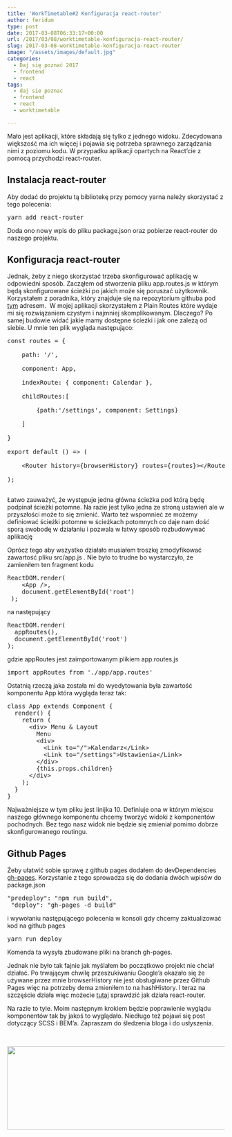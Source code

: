```yaml
---
title: 'WorkTimetable#2 Konfiguracja react-router'
author: feridum
type: post
date: 2017-03-08T06:33:17+00:00
url: /2017/03/08/worktimetable-konfiguracja-react-router/
slug: 2017-03-08-worktimetable-konfiguracja-react-router
image: "/assets/images/default.jpg"
categories:
  - Daj się poznać 2017
  - frontend
  - react
tags:
  - daj sie poznac
  - frontend
  - react
  - worktimetable

---
```

Mało jest aplikacji, które składają się tylko z jednego widoku. Zdecydowana większość ma ich więcej i pojawia się potrzeba sprawnego zarządzania nimi z poziomu kodu. W przypadku aplikacji opartych na React&#8217;cie z pomocą przychodzi react-router.



## Instalacja react-router

Aby dodać do projektu tą bibliotekę przy pomocy yarna należy skorzystać z tego polecenia:

<pre class="theme:cisco-router lang:default decode:true ">yarn add react-router</pre>

Doda ono nowy wpis do pliku package.json oraz pobierze react-router do naszego projektu.

## Konfiguracja react-router

Jednak, żeby z niego skorzystać trzeba skonfigurować aplikację w odpowiedni sposób. Zacząłem od stworzenia pliku app.routes.js w którym będą skonfigurowane ścieżki po jakich może się poruszać użytkownik. Korzystałem z poradnika, który znajduje się na repozytorium githuba pod [tym][1] adresem.  W mojej aplikacji skorzystałem z Plain Routes które wydaje mi się rozwiązaniem czystym i najmniej skomplikowanym. Dlaczego? Po samej budowie widać jakie mamy dostępne ścieżki i jak one zależą od siebie. U mnie ten plik wygląda następująco:

<pre class="lang:default decode:true ">const routes = {

    path: '/',

    component: App,

    indexRoute: { component: Calendar },

    childRoutes:[

        {path:'/settings', component: Settings}

    ]

}

export default () =&gt; (

    &lt;Router history={browserHistory} routes={routes}&gt;&lt;/Router&gt;

);

</pre>

Łatwo zauważyć, że występuje jedna główna ścieżka pod którą będę podpinał ścieżki potomne. Na razie jest tylko jedna ze stroną ustawień ale w przyszłości może to się zmienić. Warto też wspomnieć ze możemy definiować ścieżki potomne w ścieżkach potomnych co daje nam dość sporą swobodę w działaniu i pozwala w łatwy sposób rozbudowywać aplikację

Oprócz tego aby wszystko działało musiałem troszkę zmodyfikować zawartość pliku src/app.js . Nie było to trudne bo wystarczyło, że zamieniłem ten fragment kodu

<pre class="lang:default decode:true ">ReactDOM.render(
 	&lt;App /&gt;,
 	document.getElementById('root')
 );</pre>

na następujący

<pre class="lang:default decode:true">ReactDOM.render(
  appRoutes(),
  document.getElementById('root')
);</pre>

gdzie appRoutes jest zaimportowanym plikiem app.routes.js

<pre class="lang:default decode:true">import appRoutes from './app/app.routes'</pre>

Ostatnią rzeczą jaka została mi do wyedytowania była zawartość komponentu App która wygląda teraz tak:

<pre class="lang:default decode:true ">class App extends Component {
  render() {
    return (
      &lt;div&gt; Menu & Layout
        Menu
        &lt;div&gt;
          &lt;Link to="/"&gt;Kalendarz&lt;/Link&gt;
          &lt;Link to="/settings"&gt;Ustawienia&lt;/Link&gt;
        &lt;/div&gt;
        {this.props.children}
      &lt;/div&gt;
    );
  }
}</pre>

Najważniejsze w tym pliku jest linijka 10. Definiuje ona w którym miejscu naszego głównego komponentu chcemy tworzyć widoki z komponentów pochodnych. Bez tego nasz widok nie będzie się zmieniał pomimo dobrze skonfigurowanego routingu.

## Github Pages

Żeby ułatwić sobie sprawę z github pages dodałem do devDependencies [gh-pages][2]. Korzystanie z tego sprowadza się do dodania dwóch wpisów do package.json

<pre class="lang:default decode:true ">"predeploy": "npm run build",
 "deploy": "gh-pages -d build"</pre>

i wywołaniu następującego polecenia w konsoli gdy chcemy zaktualizować kod na github pages

<pre class="theme:cisco-router lang:default decode:true ">yarn run deploy</pre>

Komenda ta wysyła zbudowane pliki na branch gh-pages.
  
Jednak nie było tak fajnie jak myślałem bo początkowo projekt nie chciał działać. Po trwającym chwilę przeszukiwaniu Google&#8217;a okazało się że używane przez mnie browserHistory nie jest obsługiwane przez Github Pages więc na potrzeby dema zmieniłem to na hashHistory. I teraz na szczęście działa więc możecie [tutaj][3] sprawdzić jak działa react-router.
  
Na razie to tyle. Moim następnym krokiem będzie poprawienie wyglądu komponentów tak by jakoś to wyglądało. Niedługo też pojawi się post dotyczący SCSS i BEM&#8217;a. Zapraszam do śledzenia bloga i do usłyszenia.

&nbsp;

<img class="wp-image-198 aligncenter" src="/assets/wp-content/uploads/2017/03/dsp2017-1@2x-1.png" alt="" width="825" height="193" srcset="/assets/wp-content/uploads/2017/03/dsp2017-1@2x-1.png 1167w, /assets/wp-content/uploads/2017/03/dsp2017-1@2x-1-300x70.png 300w, /assets/wp-content/uploads/2017/03/dsp2017-1@2x-1-768x180.png 768w, /assets/wp-content/uploads/2017/03/dsp2017-1@2x-1-1024x240.png 1024w" sizes="(max-width: 825px) 100vw, 825px" />

 [1]: https://github.com/ReactTraining/react-router/blob/master/docs/guides/RouteConfiguration.md
 [2]: https://github.com/tschaub/gh-pages
 [3]: https://feridum.github.io/WorkTimetable-UI/#/